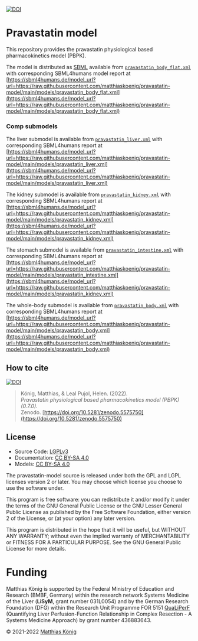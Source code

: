 [![DOI](https://zenodo.org/badge/DOI/10.5281/zenodo.5555814.svg)](https://doi.org/10.5281/zenodo.5555814)

# Pravastatin model
This repository provides the pravastatin physiological based pharmacokinetics model (PBPK).


The model is distributed as [SBML](http://sbml.org) available from [`pravastatin_body_flat.xml`](./models/pravastatin_body_flat.xml) with 
corresponding SBML4humans model report at [https://sbml4humans.de/model_url?url=https://raw.githubusercontent.com/matthiaskoenig/pravastatin-model/main/models/pravastatin_body_flat.xml](https://sbml4humans.de/model_url?url=https://raw.githubusercontent.com/matthiaskoenig/pravastatin-model/main/models/pravastatin_body_flat.xml)

### Comp submodels
The liver submodel is available from [`pravastatin_liver.xml`](./models/pravastatin_liver.xml) with corresponding SBML4humans report at
[https://sbml4humans.de/model_url?url=https://raw.githubusercontent.com/matthiaskoenig/pravastatin-model/main/models/pravastatin_liver.xml](https://sbml4humans.de/model_url?url=https://raw.githubusercontent.com/matthiaskoenig/pravastatin-model/main/models/pravastatin_liver.xml)

The kidney submodel is available from [`pravastatin_kidney.xml`](./models/pravastatin_kidney.xml) with corresponding SBML4humans report at
[https://sbml4humans.de/model_url?url=https://raw.githubusercontent.com/matthiaskoenig/pravastatin-model/main/models/pravastatin_kidney.xml](https://sbml4humans.de/model_url?url=https://raw.githubusercontent.com/matthiaskoenig/pravastatin-model/main/models/pravastatin_kidney.xml)

The stomach submodel is available from [`pravastatin_intestine.xml`](./models/pravastatin_intestine.xml) with corresponding SBML4humans report at
[https://sbml4humans.de/model_url?url=https://raw.githubusercontent.com/matthiaskoenig/pravastatin-model/main/models/pravastatin_intestine.xml](https://sbml4humans.de/model_url?url=https://raw.githubusercontent.com/matthiaskoenig/pravastatin-model/main/models/pravastatin_kidney.xml)

The whole-body submodel is available from [`pravastatin_body.xml`](./models/pravastatin_body.xml) with corresponding SBML4humans report at
[https://sbml4humans.de/model_url?url=https://raw.githubusercontent.com/matthiaskoenig/pravastatin-model/main/models/pravastatin_body.xml](https://sbml4humans.de/model_url?url=https://raw.githubusercontent.com/matthiaskoenig/pravastatin-model/main/models/pravastatin_body.xml)

## How to cite
[![DOI](https://zenodo.org/badge/DOI/10.5281/zenodo.5555814.svg)](https://doi.org/10.5281/zenodo.5555814)

> König, Matthias, & Leal Pujol, Helen. (2022).  
> *Pravastatin physiological based pharmacokinetics model (PBPK) (0.7.0).*   
> Zenodo. [https://doi.org/10.5281/zenodo.5575750](https://doi.org/10.5281/zenodo.5575750)

## License

* Source Code: [LGPLv3](http://opensource.org/licenses/LGPL-3.0)
* Documentation: [CC BY-SA 4.0](http://creativecommons.org/licenses/by-sa/4.0/)
* Models: [CC BY-SA 4.0](http://creativecommons.org/licenses/by-sa/4.0/)

The pravastatin-model source is released under both the GPL and LGPL licenses version 2 or
later. You may choose which license you choose to use the software under.

This program is free software: you can redistribute it and/or modify it under
the terms of the GNU General Public License or the GNU Lesser General Public
License as published by the Free Software Foundation, either version 2 of the
License, or (at your option) any later version.

This program is distributed in the hope that it will be useful, but WITHOUT ANY
WARRANTY; without even the implied warranty of MERCHANTABILITY or FITNESS FOR A
PARTICULAR PURPOSE. See the GNU General Public License for more details.

Funding
=======
Matthias König is supported by the Federal Ministry of Education and Research (BMBF, Germany)
within the research network Systems Medicine of the Liver (**LiSyM**, grant number 031L0054)
and by the German Research Foundation (DFG) within the Research Unit Programme FOR 5151
[QuaLiPerF](https://qualiperf.de) (Quantifying Liver Perfusion-Function Relationship in Complex Resection -
A Systems Medicine Approach) by grant number 436883643.

© 2021-2022 [Matthias König](https://livermetabolism.com)
